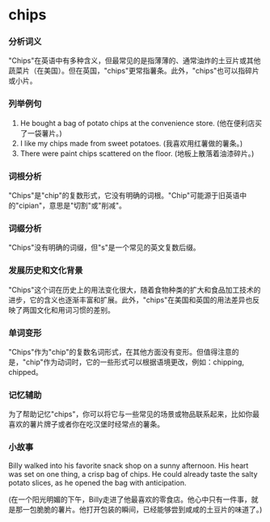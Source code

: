 # chips

### 分析词义

  

"Chips"在英语中有多种含义，但最常见的是指薄薄的、通常油炸的土豆片或其他蔬菜片（在美国）。但在英国，"chips"更常指薯条。此外，"chips"也可以指碎片或小片。

  

### 列举例句

  

1.  He bought a bag of potato chips at the convenience store. (他在便利店买了一袋薯片。)
2.  I like my chips made from sweet potatoes. (我喜欢用红薯做的薯条。)
3.  There were paint chips scattered on the floor. (地板上散落着油漆碎片。)

  

### 词根分析

  

"Chips"是"chip"的复数形式，它没有明确的词根。"Chip"可能源于旧英语中的"cipian"，意思是"切割"或"削减"。

  

### 词缀分析

  

"Chips"没有明确的词缀，但"s"是一个常见的英文复数后缀。

  

### 发展历史和文化背景

  

"Chips"这个词在历史上的用法变化很大，随着食物种类的扩大和食品加工技术的进步，它的含义也逐渐丰富和扩展。此外，"chips"在美国和英国的用法差异也反映了两国文化和用词习惯的差别。

  

### 单词变形

  

"Chips"作为"chip"的复数名词形式，在其他方面没有变形。但值得注意的是，"chip"作为动词时，它的一些形式可以根据语境更改，例如：chipping, chipped。

  

### 记忆辅助

  

为了帮助记忆"chips"，你可以将它与一些常见的场景或物品联系起来，比如你最喜欢的薯片牌子或者你在吃汉堡时经常点的薯条。

  

### 小故事

  

Billy walked into his favorite snack shop on a sunny afternoon. His heart was set on one thing, a crisp bag of chips. He could already taste the salty potato slices, as he opened the bag with anticipation.

  

(在一个阳光明媚的下午，Billy走进了他最喜欢的零食店。他心中只有一件事，就是那一包脆脆的薯片。他打开包装的瞬间，已经能够尝到咸咸的土豆片的味道了。)
